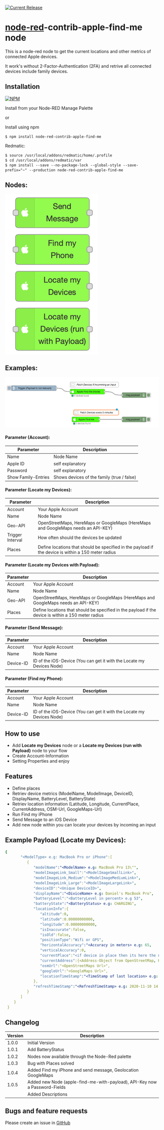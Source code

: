 
[![Current Release](https://img.shields.io/github/v/release/PfisterDaniel/node-red-contrib-apple-find-me.svg?colorB=4cc61e)](https://github.com/PfisterDaniel/node-red-contrib-apple-find-me/releases/latest)


# [node-red](http://nodered.org)-contrib-apple-find-me node
This is a node-red node to get the current locations and other metrics of connected Apple devices.

It work's without 2-Factor-Authentication (2FA) and retrive all connected devices include family devices.



## Installation
[![NPM](https://nodei.co/npm/node-red-contrib-apple-find-me.png)](https://npmjs.org/package/node-red-contrib-apple-find-me)

Install from your Node-RED Manage Palette

or

Install using npm

    $ npm install node-red-contrib-apple-find-me

Redmatic:

    $ source /usr/local/addons/redmatic/home/.profile
    $ cd /usr/local/addons/redmatic/var
    $ npm install --save --no-package-lock --global-style --save-prefix="~" --production node-red-contrib-apple-find-me


## Nodes:
![Nodes](images/nodes.png)

## Examples:
![NodeExample](images/node_examples.png)


#### Parameter (Account):
| Parameter | Description |
| ------ | ------ |
| Name | Node Name |
| Apple ID | self explanatory |
| Password | self explanatory |
| Show Family-Entries | Shows devices of the family (true / false) |


#### Parameter (Locate my Devices):
| Parameter | Description |
| ------ | ------ |
| Account | Your Apple Account |
| Name | Node Name |
| Geo-API | OpenStreetMaps, HereMaps or GoogleMaps (HereMaps and GoogleMaps needs an API-KEY) |
| Trigger Interval | How often should the devices be updated |
| Places | Define locations that should be specified in the payload if the device is within a 150 meter radius |

#### Parameter (Locate my Devices with Payload):
| Parameter | Description |
| ------ | ------ |
| Account | Your Apple Account |
| Name | Node Name |
| Geo-API | OpenStreetMaps, HereMaps or GoogleMaps (HereMaps and GoogleMaps needs an API-KEY) |
| Places | Define locations that should be specified in the payload if the device is within a 150 meter radius |

#### Parameter (Send Message):
| Parameter | Description |
| ------ | ------ |
| Account | Your Apple Account |
| Name | Node Name |
| Device-ID | ID of the iOS-Device (You can get it with the Locate my Devices Node) |


#### Parameter (Find my Phone):
| Parameter | Description |
| ------ | ------ |
| Account | Your Apple Account |
| Name | Node Name |
| Device-ID | ID of the iOS-Device (You can get it with the Locate my Devices Node) |

## How to use
  * Add **Locate my Devices** node or a **Locate my Devices (run with Payload)** node to your flow
  * Create Account-Information
  * Setting Properties and enjoy



## Features
  * Define places
  * Retriev device metrics (ModelName, ModelImage, DeviceID, DisplayName, BatteryLevel, BatteryState)
  * Retriev location information (Latitude, Longitude, CurrentPlace, CurrentAddress, OSM-Url, GoogleMaps-Url)
  * Run Find my iPhone
  * Send Message to an iOS Device
  * Add new node within you can locate your devices by incoming an input


## Example Payload (Locate my Devices):
```yaml
{
       "<ModelType> e.g: MacBook Pro or iPhone":[
          {
             "modelName":"<ModelName> e.g: MacBook Pro 13\"",
             "modelImageLink_Small":"<ModelImageSmallLink>",
             "modelImageLink_Medium":"<ModelImageMediumLink>",
             "modelImageLink_Large":"<ModelImageLargeLink>",
             "deviceID":"<Unique DeviceID>",
             "displayName":"<DiviceName> e.g: Daniel's MacBook Pro",
             "batteryLevel":"<BatteryLevel in percent> e.g 53",
             "batteryState":"<BatteryStatus> e.g: CHARGING",
             "locationInfo":{
                "altitude":0,
                "latitude":0.00000000000,
                "longitude":0.00000000000,
                "isInaccurate":false,
                "isOld":false,
                "positionType":"Wifi or GPS",
                "horizontalAccuracy":"<Accuracy in meters> e.g: 65,
                "verticalAccuracy":0,
                "currentPlace":"<if device in place then its here the name of place when distance < 150 meters>",
                "currentAddress":{<Address-Object from OpenStreetMap, HereMap or GoogleMaps>},
                "osmUrl":"<OpenStreetMaps Url>",
                "googleUrl":"<GoogleMaps Url>",
                "locationTimeStamp":"<TimeStamp of last location> e.g: 2020-11-10 14:51:12"
             },
             "refreshTimeStamp":"<RefreshTimeStamp> e.g: 2020-11-10 14:54:22"
          }
       ]
    }
 }
 ```


## Changelog
| Version | Description |
| ------ | ----------- |
| 1.0.0 | Initial Version |
| 1.0.1 | Add BatteryStatus |
| 1.0.2 | Nodes now available through the Node-Red palette |
| 1.0.3 | Bug with Places solved |
| 1.0.4 | Added Find my iPhone and send message, Geolocation GoogleMaps |
| 1.0.5 | Added new Node (apple-find-me-with-payload), API-Key now a Password-Fields |
|       | Added Descriptions |

## Bugs and feature requests
Please create an issue in [GitHub](https://github.com/PfisterDaniel/node-red-apple-find-me/issues)
